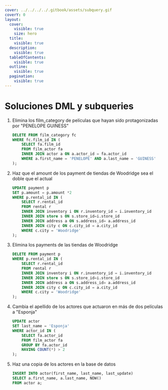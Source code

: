 ```yaml
---
cover: ../../../../.gitbook/assets/subquery.gif
coverY: 0
layout:
  cover:
    visible: true
    size: hero
  title:
    visible: true
  description:
    visible: true
  tableOfContents:
    visible: true
  outline:
    visible: true
  pagination:
    visible: true
---
```


# Soluciones DML y subqueries

1.  Elimina los film\_category de películas que hayan sido protagonizadas por "PENELOPE GUINESS"

    ```sql
    DELETE FROM film_category fc
    WHERE fc.film_id IN (
    	SELECT fa.film_id
    	FROM film_actor fa 
    	INNER JOIN actor a ON a.actor_id = fa.actor_id 
    	WHERE a.first_name = 'PENELOPE' AND a.last_name = 'GUINESS' 
    );
    ```
2.  Haz que el amount de los payment de tiendas de Woodridge sea el doble que el actual

    ```sql
    UPDATE payment p
    SET p.amount = p.amount *2
    WHERE p.rental_id IN (
    	SELECT r.rental_id
    	FROM rental r
    	INNER JOIN inventory i ON r.inventory_id = i.inventory_id
    	INNER JOIN store s ON s.store_id=i.store_id
    	INNER JOIN address a ON s.address_id= a.address_id
    	INNER JOIN city c ON c.city_id = a.city_id
    	WHERE c.city = 'Woodridge'
    );
    ```
3.  Elimina los payments de las tiendas de Woodridge

    ```sql
    DELETE FROM payment p
    WHERE p.rental_id IN (
    	SELECT r.rental_id
    	FROM rental r
    	INNER JOIN inventory i ON r.inventory_id = i.inventory_id
    	INNER JOIN store s ON s.store_id=i.store_id
    	INNER JOIN address a ON s.address_id= a.address_id
    	INNER JOIN city c ON c.city_id = a.city_id
    	WHERE c.city = 'Woodridge'
    );
    ```
4.  Cambia el apellido de los actores que actuaron en más de dos películas a "Esponja"

    ```sql
    UPDATE actor 
    SET last_name = 'Esponja'
    WHERE actor_id IN (
    	SELECT fa.actor_id 
    	FROM film_actor fa 
    	GROUP BY fa.actor_id 
    	HAVING COUNT(*) > 2
    );
    ```
5.  Haz una copia de los actores en la base de datos

    ```sql
    INSERT INTO actor(first_name, last_name, last_update)
    SELECT a.first_name, a.last_name, NOW()
    FROM actor a;
    ```
